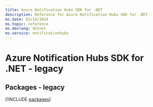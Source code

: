 ```yaml
---
title: Azure Notification Hubs SDK for .NET
description: Reference for Azure Notification Hubs SDK for .NET
ms.date: 03/18/2024
ms.topic: reference
ms.devlang: dotnet
ms.service: notificationhubs
---
```

# Azure Notification Hubs SDK for .NET - legacy
## Packages - legacy
[!INCLUDE [packages](notification-hubs-index.md)]